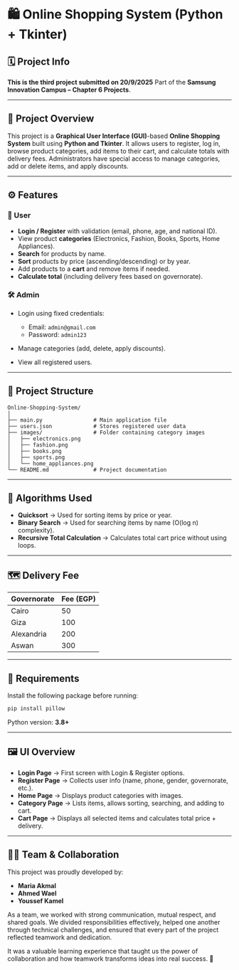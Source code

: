 # 🛍️ Online Shopping System (Python + Tkinter)

## 🗓️ Project Info

**This is the third project submitted on 20/9/2025**
Part of the **Samsung Innovation Campus – Chapter 6 Projects**.

---

## 📘 Project Overview

This project is a **Graphical User Interface (GUI)**-based **Online Shopping System** built using **Python and Tkinter**.
It allows users to register, log in, browse product categories, add items to their cart, and calculate totals with delivery fees.
Administrators have special access to manage categories, add or delete items, and apply discounts.

---

## ⚙️ Features

### 👤 User

* **Login / Register** with validation (email, phone, age, and national ID).
* View product **categories** (Electronics, Fashion, Books, Sports, Home Appliances).
* **Search** for products by name.
* **Sort** products by price (ascending/descending) or by year.
* Add products to a **cart** and remove items if needed.
* **Calculate total** (including delivery fees based on governorate).

### 🛠️ Admin

* Login using fixed credentials:

  * Email: `admin@gmail.com`
  * Password: `admin123`
* Manage categories (add, delete, apply discounts).
* View all registered users.

---

## 📂 Project Structure

```
Online-Shopping-System/
│
├── main.py                # Main application file
├── users.json             # Stores registered user data
├── images/                # Folder containing category images
│   ├── electronics.png
│   ├── fashion.png
│   ├── books.png
│   ├── sports.png
│   └── home_appliances.png
└── README.md              # Project documentation
```

---

## 🧠 Algorithms Used

* **Quicksort** → Used for sorting items by price or year.
* **Binary Search** → Used for searching items by name (O(log n) complexity).
* **Recursive Total Calculation** → Calculates total cart price without using loops.

---

## 🗺️ Delivery Fee

| Governorate | Fee (EGP) |
| ----------- | --------- |
| Cairo       | 50        |
| Giza        | 100       |
| Alexandria  | 200       |
| Aswan       | 300       |

---

## 🧾 Requirements

Install the following package before running:

```bash
pip install pillow
```

Python version: **3.8+**

---

## 🖼️ UI Overview

* **Login Page** → First screen with Login & Register options.
* **Register Page** → Collects user info (name, phone, gender, governorate, etc.).
* **Home Page** → Displays product categories with images.
* **Category Page** → Lists items, allows sorting, searching, and adding to cart.
* **Cart Page** → Displays all selected items and calculates total price + delivery.

---

## 👩‍💻 Team & Collaboration

This project was proudly developed by:

* **Maria Akmal**
* **Ahmed Wael**
* **Youssef Kamel**

As a team, we worked with strong communication, mutual respect, and shared goals.
We divided responsibilities effectively, helped one another through technical challenges,
and ensured that every part of the project reflected teamwork and dedication.

It was a valuable learning experience that taught us the power of collaboration
and how teamwork transforms ideas into real success. 💫
